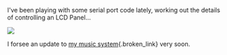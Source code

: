 I've been playing with some serial port code lately, working out the details of controlling an LCD Panel...
  
![](http://www.duncanmackenzie.net/images/DSC00263.JPG)

I forsee an update to [my music system](http://www.duncanmackenzie.net/musicxp){.broken_link} very soon.